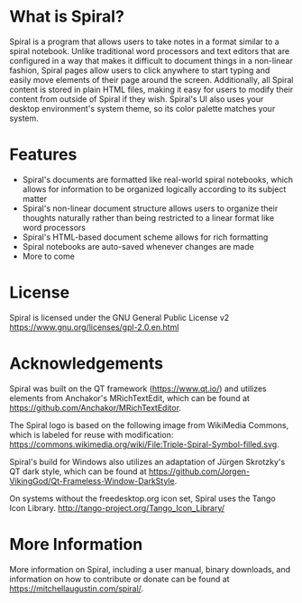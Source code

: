 # What is Spiral?

Spiral is a program that allows users to take notes in a format similar to a spiral notebook. Unlike traditional word processors and text editors that are configured in a way that makes it difficult to document things in a non-linear fashion, Spiral pages allow users to click anywhere to start typing and easily move elements of their page around the screen. Additionally, all Spiral content is stored in plain HTML files, making it easy for users to modify their content from outside of Spiral if they wish. Spiral's UI also uses your desktop environment's system theme, so its color palette matches your system.

# Features

*  Spiral's documents are formatted like real-world spiral notebooks, which allows for information to be organized logically according to its subject matter
*  Spiral's non-linear document structure allows users to organize their thoughts naturally rather than being restricted to a linear format like word processors
*  Spiral's HTML-based document scheme allows for rich formatting
*  Spiral notebooks are auto-saved whenever changes are made
*  More to come

# License
Spiral is licensed under the GNU General Public License v2
https://www.gnu.org/licenses/gpl-2.0.en.html

# Acknowledgements
Spiral was built on the QT framework (https://www.qt.io/) and utilizes elements from Anchakor's MRichTextEdit, which can be found at 
https://github.com/Anchakor/MRichTextEditor.

The Spiral logo is based on the following image from WikiMedia Commons, which is labeled for reuse with modification:
https://commons.wikimedia.org/wiki/File:Triple-Spiral-Symbol-filled.svg.

Spiral's build for Windows also utilizes an adaptation of Jürgen Skrotzky's QT dark style, which can be found at 
https://github.com/Jorgen-VikingGod/Qt-Frameless-Window-DarkStyle.

On systems without the freedesktop.org icon set, Spiral uses the Tango Icon Library.
http://tango-project.org/Tango_Icon_Library/

# More Information

More information on Spiral, including a user manual, binary downloads, and information on how to contribute or donate can be found at https://mitchellaugustin.com/spiral/.

